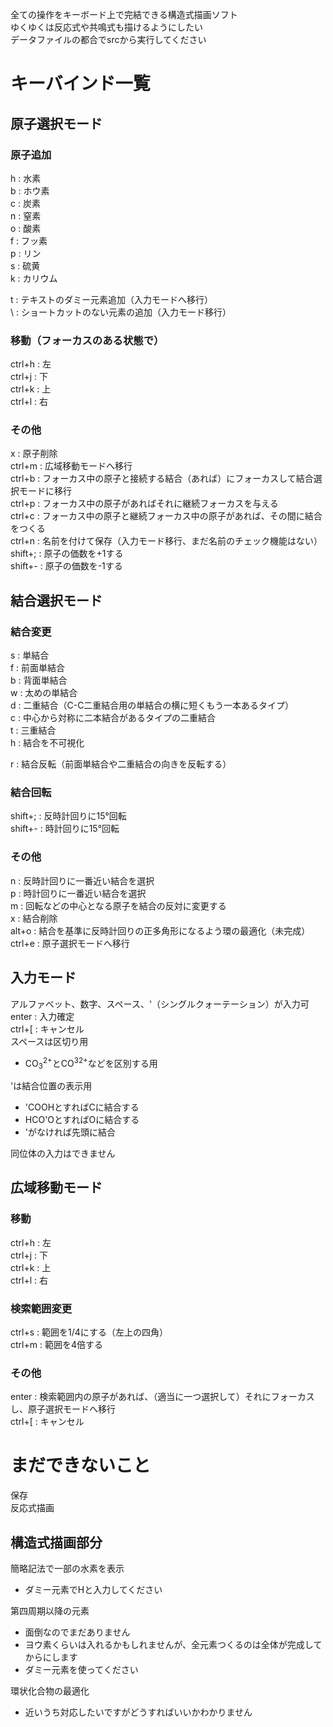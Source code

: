 全ての操作をキーボード上で完結できる構造式描画ソフト  
ゆくゆくは反応式や共鳴式も描けるようにしたい  
データファイルの都合でsrcから実行してください  

# キーバインド一覧
## 原子選択モード
### 原子追加
h : 水素  
b : ホウ素  
c : 炭素  
n : 窒素  
o : 酸素  
f : フッ素  
p : リン  
s : 硫黄  
k : カリウム  

t : テキストのダミー元素追加（入力モードへ移行）  
\ : ショートカットのない元素の追加（入力モード移行）  

### 移動（フォーカスのある状態で）
ctrl+h : 左  
ctrl+j : 下  
ctrl+k : 上  
ctrl+l : 右  

### その他
x : 原子削除  
ctrl+m : 広域移動モードへ移行  
ctrl+b : フォーカス中の原子と接続する結合（あれば）にフォーカスして結合選択モードに移行  
ctrl+p : フォーカス中の原子があればそれに継続フォーカスを与える  
ctrl+c : フォーカス中の原子と継続フォーカス中の原子があれば、その間に結合をつくる  
ctrl+n : 名前を付けて保存（入力モード移行、まだ名前のチェック機能はない）  
shift+; : 原子の価数を+1する  
shift+- : 原子の価数を-1する  

## 結合選択モード
### 結合変更
s : 単結合  
f : 前面単結合  
b : 背面単結合  
w : 太めの単結合  
d : 二重結合（C-C二重結合用の単結合の横に短くもう一本あるタイプ）  
c : 中心から対称に二本結合があるタイプの二重結合  
t : 三重結合  
h : 結合を不可視化  

r : 結合反転（前面単結合や二重結合の向きを反転する）  

### 結合回転
shift+; : 反時計回りに15°回転  
shift+- : 時計回りに15°回転  

### その他
n : 反時計回りに一番近い結合を選択  
p : 時計回りに一番近い結合を選択  
m : 回転などの中心となる原子を結合の反対に変更する  
x : 結合削除  
alt+o : 結合を基準に反時計回りの正多角形になるよう環の最適化（未完成）  
ctrl+e : 原子選択モードへ移行  

## 入力モード
アルファベット、数字、スペース、'（シングルクォーテーション）が入力可  
enter : 入力確定  
ctrl+[ : キャンセル  
スペースは区切り用  
 - CO<sub>3</sub><sup>2+</sup>とCO<sup>32+</sup>などを区別する用

'は結合位置の表示用
 - 'COOHとすればCに結合する  
 - HCO'OとすればOに結合する  
 - 'がなければ先頭に結合

同位体の入力はできません

## 広域移動モード
### 移動
ctrl+h : 左  
ctrl+j : 下  
ctrl+k : 上  
ctrl+l : 右  

### 検索範囲変更
ctrl+s : 範囲を1/4にする（左上の四角）  
ctrl+m : 範囲を4倍する  

### その他
enter : 検索範囲内の原子があれば、（適当に一つ選択して）それにフォーカスし、原子選択モードへ移行  
ctrl+[ : キャンセル  

# まだできないこと
保存  
反応式描画  

## 構造式描画部分
簡略記法で一部の水素を表示
 - ダミー元素でHと入力してください

第四周期以降の元素
 - 面倒なのでまだありません
 - ヨウ素くらいは入れるかもしれませんが、全元素つくるのは全体が完成してからにします
 - ダミー元素を使ってください

環状化合物の最適化
 - 近いうち対応したいですがどうすればいいかわかりません
 
